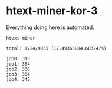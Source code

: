 # htext-miner-kor-3

Everything doing here is automated.

```
htext-miner

total: 1724/9855 (17.493658041603247%)

job0: 315
job1: 364
job2: 336
job3: 364
job4: 345
```